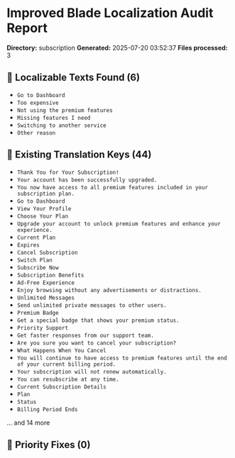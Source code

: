 # Improved Blade Localization Audit Report

**Directory:** subscription
**Generated:** 2025-07-20 03:52:37
**Files processed:** 3

## 📝 Localizable Texts Found (6)

- `Go to Dashboard`
- `Too expensive`
- `Not using the premium features`
- `Missing features I need`
- `Switching to another service`
- `Other reason`

## 🔑 Existing Translation Keys (44)

- `Thank You for Your Subscription!`
- `Your account has been successfully upgraded.`
- `You now have access to all premium features included in your subscription plan.`
- `Go to Dashboard`
- `View Your Profile`
- `Choose Your Plan`
- `Upgrade your account to unlock premium features and enhance your experience.`
- `Current Plan`
- `Expires`
- `Cancel Subscription`
- `Switch Plan`
- `Subscribe Now`
- `Subscription Benefits`
- `Ad-Free Experience`
- `Enjoy browsing without any advertisements or distractions.`
- `Unlimited Messages`
- `Send unlimited private messages to other users.`
- `Premium Badge`
- `Get a special badge that shows your premium status.`
- `Priority Support`
- `Get faster responses from our support team.`
- `Are you sure you want to cancel your subscription?`
- `What Happens When You Cancel`
- `You will continue to have access to premium features until the end of your current billing period.`
- `Your subscription will not renew automatically.`
- `You can resubscribe at any time.`
- `Current Subscription Details`
- `Plan`
- `Status`
- `Billing Period Ends`

... and 14 more

## 🎯 Priority Fixes (0)

